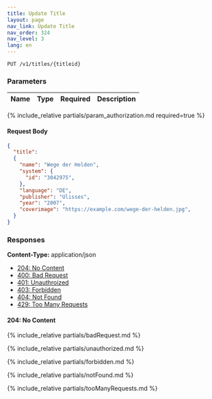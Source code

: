 ```yaml
---
title: Update Title
layout: page
nav_link: Update Title
nav_order: 324
nav_level: 3
lang: en
---
```


```
PUT /v1/titles/{titleid}
```
### Parameters

| Name | Type  | Required | Description |
|:--------------|:--------|:----------:|:----------------------------------------------------------------------------------|
{% include_relative partials/param_authorization.md required=true %}

#### Request Body
```json
{
  "title":
  {
    "name": "Wege der Helden",
    "system": {
      "id": "3042975",
    },
    "language": "DE",
    "publisher": "Ulisses",
    "year": "2007",
    "coverimage": "https://example.com/wege-der-helden.jpg",
  }
}
```

### Responses
**Content-Type:** application/json
- [204: No Content](#204-no-content)
- [400: Bad Request](#400-bad-request)
- [401: Unauthroized](#401-unauthorized)
- [403: Forbidden](#403-forbidden)
- [404: Not Found](#404-not-found)
- [429: Too Many Requests](#429-too-many-requests)

#### 204: No Content

{% include_relative partials/badRequest.md %}

{% include_relative partials/unauthorized.md %}

{% include_relative partials/forbidden.md %}

{% include_relative partials/notFound.md %}

{% include_relative partials/tooManyRequests.md %}
